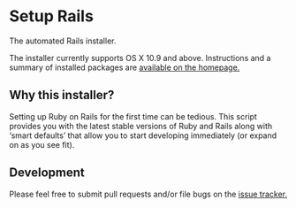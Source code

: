 # Setup Rails
The automated Rails installer.

The installer currently supports OS X 10.9 and above. Instructions and a summary of installed packages are [available on the homepage.](http://setuprails.com)

## Why this installer?
Setting up Ruby on Rails for the first time can be tedious. This script provides you with the latest stable versions of Ruby and Rails along with ‘smart defaults’ that allow you to start developing immediately (or expand on as you see fit).

## Development
Please feel free to submit pull requests and/or file bugs on the [issue tracker.](https://github.com/brianhays/setuprails/issues)
